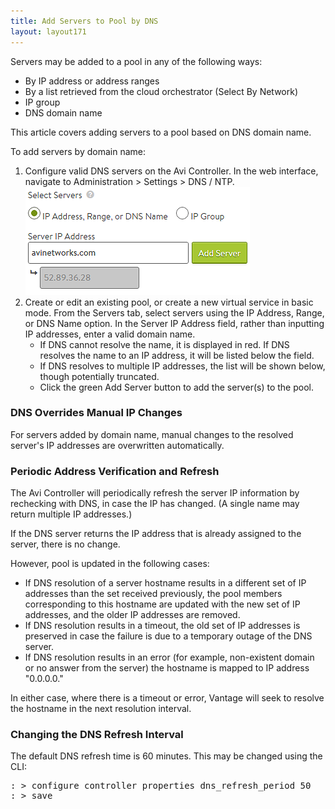```yaml
---
title: Add Servers to Pool by DNS
layout: layout171
---
```

Servers may be added to a pool in any of the following ways:

* By IP address or address ranges
* By a list retrieved from the cloud orchestrator (Select By Network)
* IP group
* DNS domain name 

This article covers adding servers to a pool based on DNS domain name.

To add servers by domain name:
<ol> 
 <li>Configure valid DNS servers on the Avi Controller. In the web interface, navigate to Administration &gt; Settings &gt; DNS / NTP.<img class="size-full wp-image-381 alignnone" src="img/DNS.png" alt="DNS" width="359" height="173"></li> 
 <li>Create or edit an existing pool, or create a new virtual service in basic mode. From the Servers tab, select servers using the IP Address, Range, or DNS Name option. In the Server IP Address field, rather than inputting IP addresses, enter a valid domain name. 
  <ul> 
   <li>If DNS cannot resolve the name, it is displayed in red. If DNS resolves the name to an IP address, it will be listed below the field.</li> 
   <li>If DNS resolves to multiple IP addresses, the list will be shown below, though potentially truncated.</li> 
   <li>Click the green Add Server button to add the server(s) to the pool.</li> 
  </ul> </li> 
</ol> 

### DNS Overrides Manual IP Changes

For servers added by domain name, manual changes to the resolved server's IP addresses are overwritten automatically.

### Periodic Address Verification and Refresh

The Avi Controller will periodically refresh the server IP information by rechecking with DNS, in case the IP has changed. (A single name may return multiple IP addresses.)

If the DNS server returns the IP address that is already assigned to the server, there is no change.

However, pool is updated in the following cases:

* If DNS resolution of a server hostname results in a different set of IP addresses than the set received previously, the pool members corresponding to this hostname are updated with the new set of IP addresses, and the older IP addresses are removed. 
* If DNS resolution results in a timeout, the old set of IP addresses is preserved in case the failure is due to a temporary outage of the DNS server. 
* If DNS resolution results in an error (for example, non-existent domain or no answer from the server) the hostname is mapped to IP address "0.0.0.0." 

In either case, where there is a timeout or error, Vantage will seek to resolve the hostname in the next resolution interval.

### Changing the DNS Refresh Interval

The default DNS refresh time is 60 minutes. This may be changed using the CLI:

<pre class="">: &gt; configure controller properties dns_refresh_period 50
: &gt; save</pre> 